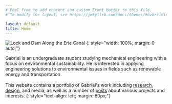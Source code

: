 ```yaml
---
# Feel free to add content and custom Front Matter to this file.
# To modify the layout, see https://jekyllrb.com/docs/themes/#overriding-theme-defaults

layout: default
title: Home
---
```


![Lock and Dam Along the Erie Canal](/assets/wallpaper-erie-canal.jpg)
{: style="width: 100%; margin: 0 auto;"}

Gabriel is an undergraduate student studying mechanical engineering with a focus on environmental sustainability.
He is interested in applying engineering solutions to environmental issues in fields such as renewable energy and transportation.
<br/><br/>
This website contains a portfolio of Gabriel's work including [research](/portfolio.html), [design](/portfolio.html), and media, as well as a number of [posts](/posts) about various projects and interests.
{: style="text-align: left; margin: 80px;"}
